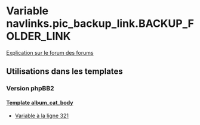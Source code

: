 # Variable navlinks.pic_backup_link.BACKUP_FOLDER_LINK
[Explication sur le forum des forums](http://forum.forumactif.com/t294113-listing-des-variables#navlinks.pic_backup_link.BACKUP_FOLDER_LINK)

## Utilisations dans les templates

### Version phpBB2

#### [Template album_cat_body](subsilver/album_cat_body.md)
* [Variable à la ligne 321](../subsilver/album_cat_body.tpl#L321)